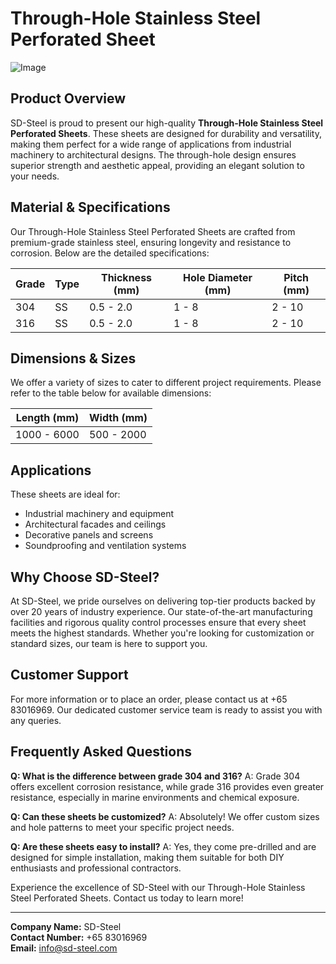 # Through-Hole Stainless Steel Perforated Sheet

![Image](https://github.com/user-attachments/assets/2567258e-e124-4816-932d-1809bd27ef0b)

## Product Overview

SD-Steel is proud to present our high-quality **Through-Hole Stainless Steel Perforated Sheets**. These sheets are designed for durability and versatility, making them perfect for a wide range of applications from industrial machinery to architectural designs. The through-hole design ensures superior strength and aesthetic appeal, providing an elegant solution to your needs.

## Material & Specifications

Our Through-Hole Stainless Steel Perforated Sheets are crafted from premium-grade stainless steel, ensuring longevity and resistance to corrosion. Below are the detailed specifications:

| Grade | Type | Thickness (mm) | Hole Diameter (mm) | Pitch (mm) |
|-------|------|----------------|--------------------|------------|
| 304   | SS   | 0.5 - 2.0      | 1 - 8              | 2 - 10     |
| 316   | SS   | 0.5 - 2.0      | 1 - 8              | 2 - 10     |

## Dimensions & Sizes

We offer a variety of sizes to cater to different project requirements. Please refer to the table below for available dimensions:

| Length (mm) | Width (mm) |
|-------------|------------|
| 1000 - 6000 | 500 - 2000 |

## Applications

These sheets are ideal for:
- Industrial machinery and equipment
- Architectural facades and ceilings
- Decorative panels and screens
- Soundproofing and ventilation systems

## Why Choose SD-Steel?

At SD-Steel, we pride ourselves on delivering top-tier products backed by over 20 years of industry experience. Our state-of-the-art manufacturing facilities and rigorous quality control processes ensure that every sheet meets the highest standards. Whether you're looking for customization or standard sizes, our team is here to support you.

## Customer Support

For more information or to place an order, please contact us at +65 83016969. Our dedicated customer service team is ready to assist you with any queries.

## Frequently Asked Questions

**Q: What is the difference between grade 304 and 316?**
A: Grade 304 offers excellent corrosion resistance, while grade 316 provides even greater resistance, especially in marine environments and chemical exposure.

**Q: Can these sheets be customized?**
A: Absolutely! We offer custom sizes and hole patterns to meet your specific project needs.

**Q: Are these sheets easy to install?**
A: Yes, they come pre-drilled and are designed for simple installation, making them suitable for both DIY enthusiasts and professional contractors.

Experience the excellence of SD-Steel with our Through-Hole Stainless Steel Perforated Sheets. Contact us today to learn more!

---

**Company Name:** SD-Steel  
**Contact Number:** +65 83016969  
**Email:** info@sd-steel.com